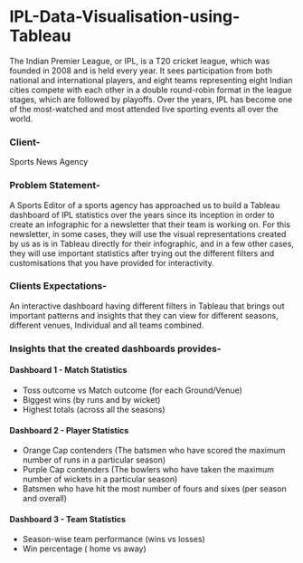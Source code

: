 # IPL-Data-Visualisation-using-Tableau


The Indian Premier League, or IPL, is a T20 cricket league, which was founded in 2008 and is held every year. It sees participation from both national and international players, and eight teams representing eight Indian cities compete with each other in a double round-robin format in the league stages, which are followed by playoffs. Over the years, IPL has become one of the most-watched and most attended live sporting events all over the world.

### Client- 
Sports News Agency

### Problem Statement-
A Sports Editor of a sports agency has approached us to build a Tableau dashboard of IPL statistics over the years since its inception in order to create an infographic for a newsletter that their team is working on. For this newsletter, in some cases, they will use the visual representations created by us as is in Tableau directly for their infographic, and in a few other cases, they will use important statistics after trying out the different filters and customisations that you have provided for interactivity.

### Clients Expectations-
An interactive dashboard having different filters in Tableau that brings out important patterns and insights that they can view for different seasons, different venues, Individual and all teams combined.

### Insights that the created dashboards provides-
#### Dashboard 1 - Match Statistics
- Toss outcome vs Match outcome (for each Ground/Venue)
- Biggest wins (by runs and by wicket)
- Highest totals (across all the seasons)

#### Dashboard 2 - Player Statistics
- Orange Cap contenders (The batsmen who have scored the maximum number of runs in a particular season)
- Purple Cap contenders (The bowlers who have taken the maximum number of wickets in a particular season)
- Batsmen who have hit the most number of fours and sixes (per season and overall)

#### Dashboard 3 - Team Statistics
- Season-wise team performance (wins vs losses)
- Win percentage ( home vs away)
